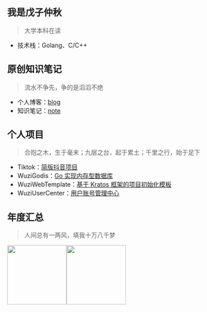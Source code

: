 ## 我是戊子仲秋
> 大学本科在读
* 技术栈：Golang、C/C++


## 原创知识笔记
> 流水不争先，争的是滔滔不绝
* 个人博客：[blog](https://blog.csdn.net/Locky136?type=blog)
* 知识笔记：[note](https://github.com/wuzizhongqiu/wuzi-study-note)


## 个人项目
> 合抱之木，生于毫末；九层之台，起于累土；千里之行，始于足下
* Tiktok：[简版抖音项目]()
* WuziGodis：[Go 实现内存型数据库]()
* WuziWebTemplate：[基于 Kratos 框架的项目初始化模板]()
* WuziUserCenter：[用户账号管理中心]()


## 年度汇总
> 人间总有一两风，填我十万八千梦

<img align="" height="137px" src="https://github-readme-stats.vercel.app/api?username=wuzizhongqiu&hide_title=true&hide_border=true&show_icons=true&include_all_commits=true&line_height=21&bg_color=0,EC6C6C,FFD479,FFFC79,73FA79&theme=graywhite&locale=cn" /><img align="" height="137px" src="https://github-readme-stats.vercel.app/api/top-langs/?username=wuzizhongqiu&hide_title=true&hide_border=true&layout=compact&bg_color=0,73FA79,73FDFF,D783FF&theme=graywhite&locale=cn" />



